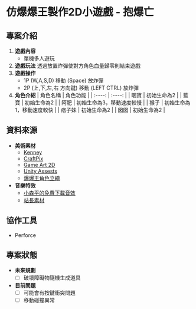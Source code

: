 # 仿爆爆王製作2D小遊戲 - 抱爆亡
## 專案介紹
1. **遊戲內容**
   - 單機多人遊玩
2. **遊戲玩法**
   透過放置炸彈使對方角色血量歸零則結束遊戲
4. **遊戲操作**
   - 1P (W,A,S,D) 移動 (Space) 放炸彈
   - 2P (上,下,左,右 方向鍵) 移動 (LEFT CTRL) 放炸彈 
5. **角色介紹**
   |  角色名稱  | 角色功能  |
   |  :----:  | :----: |
   | 睏寶  | 初始生命為2 |
   | 藍寶  | 初始生命為2 |
   | 阿肥  | 初始生命為3，移動速度較慢 |
   | 猴子  | 初始生命為1，移動速度較快 |
   | 痞子妹  | 初始生命為2 |
   | 囡囡  | 初始生命為2 |

     
## 資料來源
- **美術素材**
  - [Kenney](https://kenney.nl/assets)
  - [CraftPix](https://craftpix.net/freebies/)
  - [Game Art 2D](https://www.gameart2d.com/)
  - [Unity Assests](https://assetstore.unity.com/?q=free&orderBy=1)
  - [爆爆王角色立繪](https://tw.beanfun.com/bnb/main.aspx)
- **音樂特效**
  - [小森平的免費下載音效](https://taira-komori.jpn.org/freesoundtw.html)
  - [站長素材](https://sc.chinaz.com/yinxiao/)
## 協作工具
- Perforce
## 專案狀態
- **未來規劃**
  - [ ] 破壞障礙物隨機生成道具  
- **目前問題**  
  - [ ] 可能會有按鍵衝突問題
  - [ ] 移動碰撞異常
